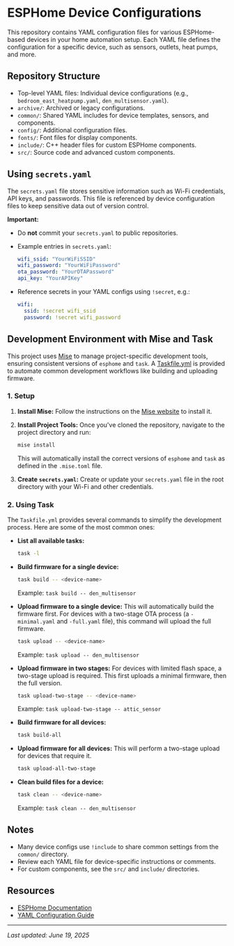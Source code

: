 # ESPHome Device Configurations

This repository contains YAML configuration files for various ESPHome-based devices in your home automation setup. Each YAML file defines the configuration for a specific device, such as sensors, outlets, heat pumps, and more.

## Repository Structure

- Top-level YAML files: Individual device configurations (e.g., `bedroom_east_heatpump.yaml`, `den_multisensor.yaml`).
- `archive/`: Archived or legacy configurations.
- `common/`: Shared YAML includes for device templates, sensors, and components.
- `config/`: Additional configuration files.
- `fonts/`: Font files for display components.
- `include/`: C++ header files for custom ESPHome components.
- `src/`: Source code and advanced custom components.

## Using `secrets.yaml`

The `secrets.yaml` file stores sensitive information such as Wi-Fi credentials, API keys, and passwords. This file is referenced by device configuration files to keep sensitive data out of version control.

**Important:**

- Do **not** commit your `secrets.yaml` to public repositories.
- Example entries in `secrets.yaml`:

  ```yaml
  wifi_ssid: "YourWiFiSSID"
  wifi_password: "YourWiFiPassword"
  ota_password: "YourOTAPassword"
  api_key: "YourAPIKey"
  ```

- Reference secrets in your YAML configs using `!secret`, e.g.:

  ```yaml
  wifi:
    ssid: !secret wifi_ssid
    password: !secret wifi_password
  ```

## Development Environment with Mise and Task

This project uses [Mise](https://mise.jdx.dev/) to manage project-specific development tools, ensuring consistent versions of `esphome` and `task`. A [Taskfile.yml](https://taskfile.dev/) is provided to automate common development workflows like building and uploading firmware.

### 1. Setup

1.  **Install Mise:** Follow the instructions on the [Mise website](https://mise.jdx.dev/getting-started.html) to install it.

2.  **Install Project Tools:** Once you've cloned the repository, navigate to the project directory and run:
    ```sh
    mise install
    ```
    This will automatically install the correct versions of `esphome` and `task` as defined in the `.mise.toml` file.

3.  **Create `secrets.yaml`:** Create or update your `secrets.yaml` file in the root directory with your Wi-Fi and other credentials.

### 2. Using Task

The `Taskfile.yml` provides several commands to simplify the development process. Here are some of the most common ones:

-   **List all available tasks:**
    ```sh
    task -l
    ```

-   **Build firmware for a single device:**
    ```sh
    task build -- <device-name>
    ```
    Example: `task build -- den_multisensor`

-   **Upload firmware to a single device:**
    This will automatically build the firmware first. For devices with a two-stage OTA process (a `-minimal.yaml` and `-full.yaml` file), this command will upload the full firmware.
    ```sh
    task upload -- <device-name>
    ```
    Example: `task upload -- den_multisensor`

-   **Upload firmware in two stages:**
    For devices with limited flash space, a two-stage upload is required. This first uploads a minimal firmware, then the full version.
    ```sh
    task upload-two-stage -- <device-name>
    ```
    Example: `task upload-two-stage -- attic_sensor`

-   **Build firmware for all devices:**
    ```sh
    task build-all
    ```

-   **Upload firmware for all devices:**
    This will perform a two-stage upload for devices that require it.
    ```sh
    task upload-all-two-stage
    ```

-   **Clean build files for a device:**
    ```sh
    task clean -- <device-name>
    ```
    Example: `task clean -- den_multisensor`

## Notes

- Many device configs use `!include` to share common settings from the `common/` directory.
- Review each YAML file for device-specific instructions or comments.
- For custom components, see the `src/` and `include/` directories.

## Resources

- [ESPHome Documentation](https://esphome.io/)
- [YAML Configuration Guide](https://esphome.io/guides/configuration-types.html)

---

*Last updated: June 19, 2025*
